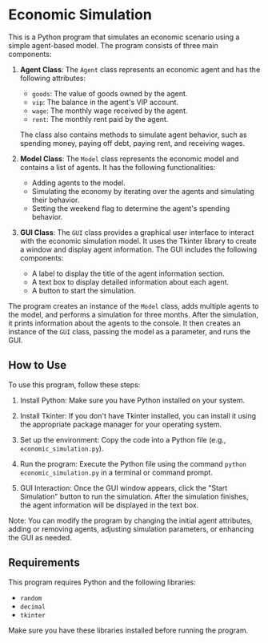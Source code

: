 # Economic Simulation

This is a Python program that simulates an economic scenario using a simple agent-based model. The program consists of three main components:

1. **Agent Class**: The `Agent` class represents an economic agent and has the following attributes:
   - `goods`: The value of goods owned by the agent.
   - `vip`: The balance in the agent's VIP account.
   - `wage`: The monthly wage received by the agent.
   - `rent`: The monthly rent paid by the agent.

   The class also contains methods to simulate agent behavior, such as spending money, paying off debt, paying rent, and receiving wages.

2. **Model Class**: The `Model` class represents the economic model and contains a list of agents. It has the following functionalities:
   - Adding agents to the model.
   - Simulating the economy by iterating over the agents and simulating their behavior.
   - Setting the weekend flag to determine the agent's spending behavior.
   
3. **GUI Class**: The `GUI` class provides a graphical user interface to interact with the economic simulation model. It uses the Tkinter library to create a window and display agent information. The GUI includes the following components:
   - A label to display the title of the agent information section.
   - A text box to display detailed information about each agent.
   - A button to start the simulation.
   
The program creates an instance of the `Model` class, adds multiple agents to the model, and performs a simulation for three months. After the simulation, it prints information about the agents to the console. It then creates an instance of the `GUI` class, passing the model as a parameter, and runs the GUI.

## How to Use

To use this program, follow these steps:

1. Install Python: Make sure you have Python installed on your system.

2. Install Tkinter: If you don't have Tkinter installed, you can install it using the appropriate package manager for your operating system.

3. Set up the environment: Copy the code into a Python file (e.g., `economic_simulation.py`).

4. Run the program: Execute the Python file using the command `python economic_simulation.py` in a terminal or command prompt.

5. GUI Interaction: Once the GUI window appears, click the "Start Simulation" button to run the simulation. After the simulation finishes, the agent information will be displayed in the text box.

Note: You can modify the program by changing the initial agent attributes, adding or removing agents, adjusting simulation parameters, or enhancing the GUI as needed.

## Requirements

This program requires Python and the following libraries:
- `random`
- `decimal`
- `tkinter`

Make sure you have these libraries installed before running the program.
